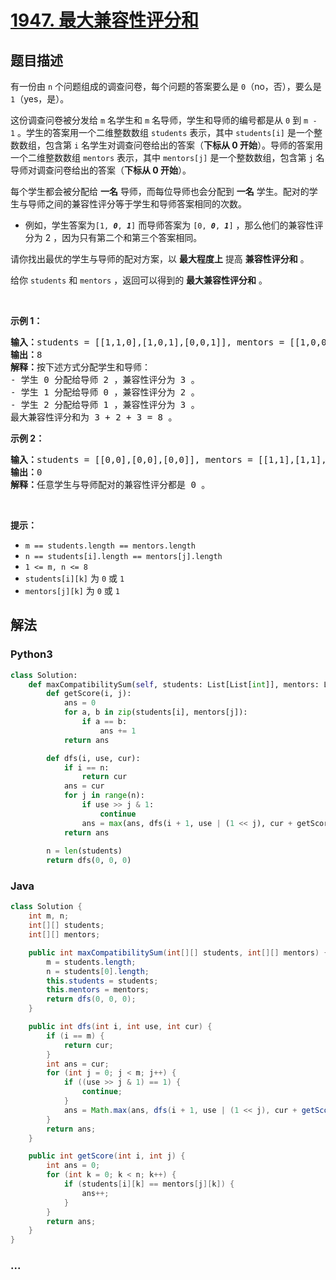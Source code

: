 # [1947. 最大兼容性评分和](https://leetcode-cn.com/problems/maximum-compatibility-score-sum)



## 题目描述

<!-- 这里写题目描述 -->

<p>有一份由 <code>n</code> 个问题组成的调查问卷，每个问题的答案要么是 <code>0</code>（no，否），要么是 <code>1</code>（yes，是）。</p>

<p>这份调查问卷被分发给 <code>m</code> 名学生和 <code>m</code> 名导师，学生和导师的编号都是从 <code>0</code> 到 <code>m - 1</code> 。学生的答案用一个二维整数数组 <code>students</code> 表示，其中 <code>students[i]</code> 是一个整数数组，包含第 <code>i</code> 名学生对调查问卷给出的答案（<strong>下标从 0 开始</strong>）。导师的答案用一个二维整数数组 <code>mentors</code> 表示，其中 <code>mentors[j]</code> 是一个整数数组，包含第 <code>j</code> 名导师对调查问卷给出的答案（<strong>下标从 0 开始</strong>）。</p>

<p>每个学生都会被分配给 <strong>一名</strong> 导师，而每位导师也会分配到 <strong>一名</strong> 学生。配对的学生与导师之间的兼容性评分等于学生和导师答案相同的次数。</p>

<ul>
	<li>例如，学生答案为<code>[1, <strong><em>0</em></strong>, <strong><em>1</em></strong>]</code> 而导师答案为 <code>[0, <strong><em>0</em></strong>, <strong><em>1</em></strong>]</code> ，那么他们的兼容性评分为 2 ，因为只有第二个和第三个答案相同。</li>
</ul>

<p>请你找出最优的学生与导师的配对方案，以 <strong>最大程度上</strong> 提高 <strong>兼容性评分和</strong> 。</p>

<p>给你 <code>students</code> 和 <code>mentors</code> ，返回可以得到的<em> </em><strong>最大兼容性评分和</strong> 。</p>

<p>&nbsp;</p>

<p><strong>示例 1：</strong></p>

<pre><strong>输入：</strong>students = [[1,1,0],[1,0,1],[0,0,1]], mentors = [[1,0,0],[0,0,1],[1,1,0]]
<strong>输出：</strong>8
<strong>解释：</strong>按下述方式分配学生和导师：
- 学生 0 分配给导师 2 ，兼容性评分为 3 。
- 学生 1 分配给导师 0 ，兼容性评分为 2 。
- 学生 2 分配给导师 1 ，兼容性评分为 3 。
最大兼容性评分和为 3 + 2 + 3 = 8 。</pre>

<p><strong>示例 2：</strong></p>

<pre><strong>输入：</strong>students = [[0,0],[0,0],[0,0]], mentors = [[1,1],[1,1],[1,1]]
<strong>输出：</strong>0
<strong>解释：</strong>任意学生与导师配对的兼容性评分都是 0 。
</pre>

<p>&nbsp;</p>

<p><strong>提示：</strong></p>

<ul>
	<li><code>m == students.length == mentors.length</code></li>
	<li><code>n == students[i].length == mentors[j].length</code></li>
	<li><code>1 &lt;= m, n &lt;= 8</code></li>
	<li><code>students[i][k]</code> 为 <code>0</code> 或 <code>1</code></li>
	<li><code>mentors[j][k]</code> 为 <code>0</code> 或 <code>1</code></li>
</ul>


## 解法

<!-- 这里可写通用的实现逻辑 -->

<!-- tabs:start -->

### **Python3**

<!-- 这里可写当前语言的特殊实现逻辑 -->

```python
class Solution:
    def maxCompatibilitySum(self, students: List[List[int]], mentors: List[List[int]]) -> int:
        def getScore(i, j):
            ans = 0
            for a, b in zip(students[i], mentors[j]):
                if a == b:
                    ans += 1
            return ans

        def dfs(i, use, cur):
            if i == n:
                return cur
            ans = cur
            for j in range(n):
                if use >> j & 1:
                    continue
                ans = max(ans, dfs(i + 1, use | (1 << j), cur + getScore(i, j)))
            return ans
        
        n = len(students)
        return dfs(0, 0, 0)
```

### **Java**

<!-- 这里可写当前语言的特殊实现逻辑 -->

```java
class Solution {
    int m, n;
    int[][] students;
    int[][] mentors;

    public int maxCompatibilitySum(int[][] students, int[][] mentors) {
        m = students.length;
        n = students[0].length;
        this.students = students;
        this.mentors = mentors;
        return dfs(0, 0, 0);
    }

    public int dfs(int i, int use, int cur) {
        if (i == m) {
            return cur;
        }
        int ans = cur;
        for (int j = 0; j < m; j++) {
            if ((use >> j & 1) == 1) {
                continue;
            }
            ans = Math.max(ans, dfs(i + 1, use | (1 << j), cur + getScore(i, j)));
        }
        return ans;
    }

    public int getScore(int i, int j) {
        int ans = 0;
        for (int k = 0; k < n; k++) {
            if (students[i][k] == mentors[j][k]) {
                ans++;
            }
        }
        return ans;
    }
}
```

### **...**

```

```

<!-- tabs:end -->
